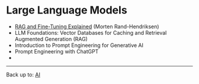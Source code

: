 # Large Language Models

- [RAG and Fine-Tuning Explained](RAGFineTuning.md) (Morten Rand-Hendriksen)
- LLM Foundations: Vector Databases for Caching and Retrieval Augmented Generation (RAG)
- Introduction to Prompt Engineering for Generative AI
- Prompt Engineering with ChatGPT
- 

----

Back up to: [AI](../index.md)
